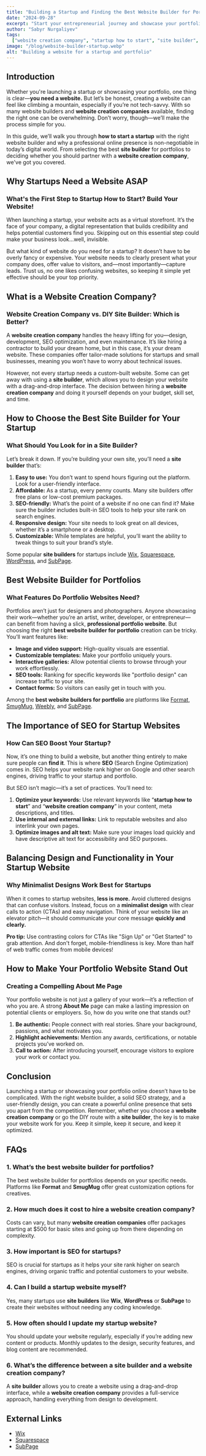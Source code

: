 ```yaml
---
title: "Building a Startup and Finding the Best Website Builder for Portfolios"
date: "2024-09-28"
excerpt: "Start your entrepreneurial journey and showcase your portfolio by learning how to choose the best website creation company and website builder for your needs."
author: "Sabyr Nurgaliyev"
tags:
  ["website creation company", "startup how to start", "site builder", "best website builder for portfolio"]
image: "/blog/website-builder-startup.webp"
alt: "Building a website for a startup and portfolio"
---
```


## Introduction

Whether you're launching a startup or showcasing your portfolio, one thing is clear—**you need a website.** But let’s be honest, creating a website can feel like climbing a mountain, especially if you’re not tech-savvy. With so many website builders and **website creation companies** available, finding the right one can be overwhelming. Don’t worry, though—we’ll make the process simple for you.

In this guide, we’ll walk you through **how to start a startup** with the right website builder and why a professional online presence is non-negotiable in today’s digital world. From selecting the best **site builder** for portfolios to deciding whether you should partner with a **website creation company**, we've got you covered.



## Why Startups Need a Website ASAP

### What's the First Step to Startup How to Start? Build Your Website!

When launching a startup, your website acts as a virtual storefront. It’s the face of your company, a digital representation that builds credibility and helps potential customers find you. Skipping out on this essential step could make your business look...well, invisible.

But what kind of website do you need for a startup? It doesn’t have to be overly fancy or expensive. Your website needs to clearly present what your company does, offer value to visitors, and—most importantly—capture leads. Trust us, no one likes confusing websites, so keeping it simple yet effective should be your top priority.



## What is a Website Creation Company?

### Website Creation Company vs. DIY Site Builder: Which is Better?

A **website creation company** handles the heavy lifting for you—design, development, SEO optimization, and even maintenance. It’s like hiring a contractor to build your dream home, but in this case, it’s your dream website. These companies offer tailor-made solutions for startups and small businesses, meaning you won’t have to worry about technical issues.

However, not every startup needs a custom-built website. Some can get away with using a **site builder**, which allows you to design your website with a drag-and-drop interface. The decision between hiring a **website creation company** and doing it yourself depends on your budget, skill set, and time.



## How to Choose the Best Site Builder for Your Startup

### What Should You Look for in a Site Builder?

Let’s break it down. If you’re building your own site, you’ll need a **site builder** that’s:

1. **Easy to use:** You don’t want to spend hours figuring out the platform. Look for a user-friendly interface.
2. **Affordable:** As a startup, every penny counts. Many site builders offer free plans or low-cost premium packages.
3. **SEO-friendly:** What’s the point of a website if no one can find it? Make sure the builder includes built-in SEO tools to help your site rank on search engines.
4. **Responsive design:** Your site needs to look great on all devices, whether it’s a smartphone or a desktop.
5. **Customizable:** While templates are helpful, you’ll want the ability to tweak things to suit your brand’s style.

Some popular **site builders** for startups include [Wix](https://www.wix.com/), [Squarespace](https://www.squarespace.com/), [WordPress](https://wordpress.com/), and [SubPage](https://subpage.io/).



## Best Website Builder for Portfolios

### What Features Do Portfolio Websites Need?

Portfolios aren’t just for designers and photographers. Anyone showcasing their work—whether you’re an artist, writer, developer, or entrepreneur—can benefit from having a slick, **professional portfolio website**. But choosing the right **best website builder for portfolio** creation can be tricky. You’ll want features like:

- **Image and video support:** High-quality visuals are essential.
- **Customizable templates:** Make your portfolio uniquely yours.
- **Interactive galleries:** Allow potential clients to browse through your work effortlessly.
- **SEO tools:** Ranking for specific keywords like "portfolio design" can increase traffic to your site.
- **Contact forms:** So visitors can easily get in touch with you.

Among the **best website builders for portfolio** are platforms like [Format](https://www.format.com/), [SmugMug](https://www.smugmug.com/), [Weebly](https://www.weebly.com/), and [SubPage](https://subpage.io/).



## The Importance of SEO for Startup Websites

### How Can SEO Boost Your Startup?

Now, it’s one thing to build a website, but another thing entirely to make sure people can **find it**. This is where **SEO** (Search Engine Optimization) comes in. SEO helps your website rank higher on Google and other search engines, driving traffic to your startup and portfolio.

But SEO isn’t magic—it’s a set of practices. You’ll need to:

1. **Optimize your keywords:** Use relevant keywords like “**startup how to start**” and “**website creation company**” in your content, meta descriptions, and titles.
2. **Use internal and external links:** Link to reputable websites and also interlink your own pages.
3. **Optimize images and alt text:** Make sure your images load quickly and have descriptive alt text for accessibility and SEO purposes.



## Balancing Design and Functionality in Your Startup Website

### Why Minimalist Designs Work Best for Startups

When it comes to startup websites, **less is more.** Avoid cluttered designs that can confuse visitors. Instead, focus on a **minimalist design** with clear calls to action (CTAs) and easy navigation. Think of your website like an elevator pitch—it should communicate your core message **quickly and clearly.**

**Pro tip:** Use contrasting colors for CTAs like "Sign Up" or "Get Started" to grab attention. And don't forget, mobile-friendliness is key. More than half of web traffic comes from mobile devices!



## How to Make Your Portfolio Website Stand Out

### Creating a Compelling About Me Page

Your portfolio website is not just a gallery of your work—it’s a reflection of who you are. A strong **About Me** page can make a lasting impression on potential clients or employers. So, how do you write one that stands out?

1. **Be authentic:** People connect with real stories. Share your background, passions, and what motivates you.
2. **Highlight achievements:** Mention any awards, certifications, or notable projects you’ve worked on.
3. **Call to action:** After introducing yourself, encourage visitors to explore your work or contact you.

## Conclusion

Launching a startup or showcasing your portfolio online doesn’t have to be complicated. With the right website builder, a solid SEO strategy, and a user-friendly design, you can create a powerful online presence that sets you apart from the competition. Remember, whether you choose a **website creation company** or go the DIY route with a **site builder**, the key is to make your website work for you. Keep it simple, keep it secure, and keep it optimized.



## FAQs

### 1. What’s the best website builder for portfolios?
The best website builder for portfolios depends on your specific needs. Platforms like **Format** and **SmugMug** offer great customization options for creatives.

### 2. How much does it cost to hire a website creation company?
Costs can vary, but many **website creation companies** offer packages starting at $500 for basic sites and going up from there depending on complexity.

### 3. How important is SEO for startups?
SEO is crucial for startups as it helps your site rank higher on search engines, driving organic traffic and potential customers to your website.

### 4. Can I build a startup website myself?
Yes, many startups use **site builders** like **Wix**, **WordPress** or **SubPage** to create their websites without needing any coding knowledge.

### 5. How often should I update my startup website?
You should update your website regularly, especially if you’re adding new content or products. Monthly updates to the design, security features, and blog content are recommended.

### 6. What’s the difference between a site builder and a website creation company?
A **site builder** allows you to create a website using a drag-and-drop interface, while a **website creation company** provides a full-service approach, handling everything from design to development.



## External Links

- [Wix](https://www.wix.com/)
- [Squarespace](https://www.squarespace.com/)
- [SubPage](https://subpage.io/)
